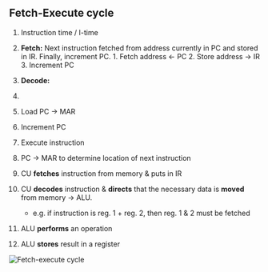 Fetch-Execute cycle
-------------------

1. Instruction time / I-time
  1. **Fetch:** Next instruction fetched from address currently in PC and
                stored in IR. Finally, increment PC.
    1. Fetch address <- PC
    2. Store address -> IR
    3. Increment PC
  2. **Decode:** 

2. 
2. Load PC -> MAR
3. Increment PC
4. Execute instruction

1. PC -> MAR to determine location of next instruction

  1. CU **fetches** instruction from memory & puts in IR
  2. CU **decodes** instruction & **directs** that the necessary data is
     **moved** from memory -> ALU.
     * e.g. if instruction is reg. 1 + reg. 2, then reg. 1 & 2 must be
       fetched
2. ALU **performs** an operation
3. ALU **stores** result in a register

![Fetch-execute
cycle](http://upload.wikimedia.org/wikipedia/commons/5/52/Comp_fetch_execute_cycle.png)
